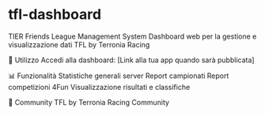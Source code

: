 # tfl-dashboard
TIER Friends League Management System
Dashboard web per la gestione e visualizzazione dati TFL by Terronia Racing

🚀 Utilizzo
Accedi alla dashboard: [Link alla tua app quando sarà pubblicata]

📊 Funzionalità
Statistiche generali server
Report campionati 
Report competizioni 4Fun
Visualizzazione risultati e classifiche

🏁 Community
TFL by Terronia Racing Community
